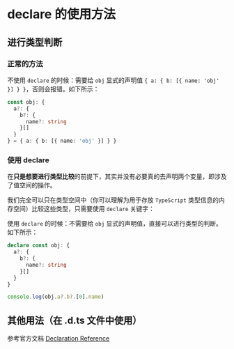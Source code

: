 # declare 的使用方法

## 进行类型判断

### 正常的方法

不使用 `declare` 的时候：需要给 `obj` 显式的声明值 `{ a: { b: [{ name: 'obj' }] } }`，否则会报错。如下所示：

```ts
const obj: {
  a?: {
    b?: {
      name?: string
    }[]
  }
} = { a: { b: [{ name: 'obj' }] } }

```

### 使用 declare

在**只是想要进行类型比较**的前提下，其实并没有必要真的去声明两个变量，即涉及了值空间的操作。

我们完全可以只在类型空间中（你可以理解为用于存放 `TypeScript` 类型信息的内存空间）比较这些类型，只需要使用 `declare` 关键字：

使用 `declare` 的时候：不需要给 `obj` 显式的声明值，直接可以进行类型的判断。如下所示：

```ts
declare const obj: {
  a?: {
    b?: {
      name?: string
    }[]
  }
}

console.log(obj.a?.b?.[0].name)
```

## 其他用法（在 .d.ts 文件中使用）

参考官方文档 [Declaration Reference](https://www.typescriptlang.org/docs/handbook/declaration-files/by-example.html)
